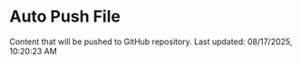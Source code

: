 # Auto Push File

Content that will be pushed to GitHub repository.
Last updated: 08/17/2025, 10:20:23 AM